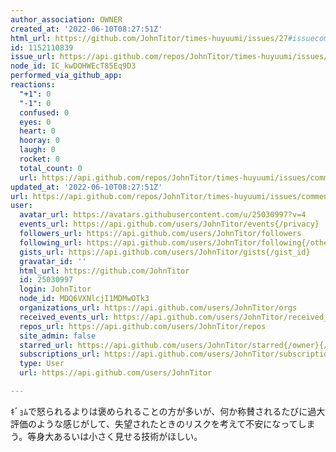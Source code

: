 ```yaml
---
author_association: OWNER
created_at: '2022-06-10T08:27:51Z'
html_url: https://github.com/JohnTitor/times-huyuumi/issues/27#issuecomment-1152110839
id: 1152110839
issue_url: https://api.github.com/repos/JohnTitor/times-huyuumi/issues/27
node_id: IC_kwDOHWEcT85Eq9D3
performed_via_github_app: 
reactions:
  "+1": 0
  "-1": 0
  confused: 0
  eyes: 0
  heart: 0
  hooray: 0
  laugh: 0
  rocket: 0
  total_count: 0
  url: https://api.github.com/repos/JohnTitor/times-huyuumi/issues/comments/1152110839/reactions
updated_at: '2022-06-10T08:27:51Z'
url: https://api.github.com/repos/JohnTitor/times-huyuumi/issues/comments/1152110839
user:
  avatar_url: https://avatars.githubusercontent.com/u/25030997?v=4
  events_url: https://api.github.com/users/JohnTitor/events{/privacy}
  followers_url: https://api.github.com/users/JohnTitor/followers
  following_url: https://api.github.com/users/JohnTitor/following{/other_user}
  gists_url: https://api.github.com/users/JohnTitor/gists{/gist_id}
  gravatar_id: ''
  html_url: https://github.com/JohnTitor
  id: 25030997
  login: JohnTitor
  node_id: MDQ6VXNlcjI1MDMwOTk3
  organizations_url: https://api.github.com/users/JohnTitor/orgs
  received_events_url: https://api.github.com/users/JohnTitor/received_events
  repos_url: https://api.github.com/users/JohnTitor/repos
  site_admin: false
  starred_url: https://api.github.com/users/JohnTitor/starred{/owner}{/repo}
  subscriptions_url: https://api.github.com/users/JohnTitor/subscriptions
  type: User
  url: https://api.github.com/users/JohnTitor

---
```

ｷﾞｮﾑで怒られるよりは褒められることの方が多いが、何か称賛されるたびに過大評価のような感じがして、失望されたときのリスクを考えて不安になってしまう。等身大あるいは小さく見せる技術がほしい。